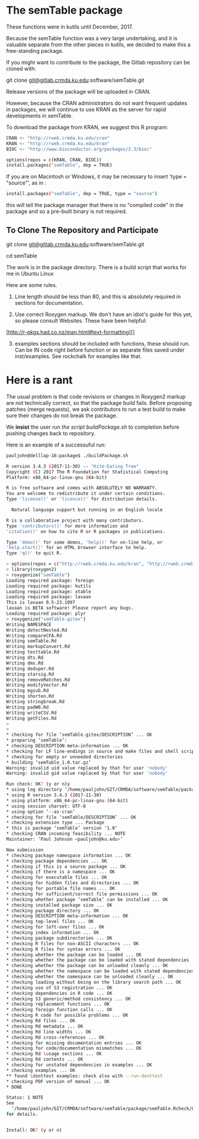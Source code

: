 # The semTable package

These functions were in kutils until December, 2017.

Because the semTable function was a very large undertaking, and
it is valuable separate from the other pieces in kutils, we decided
to make this a free-standing package.

If you might want to contribute to the package, the Gitlab repository
can be cloned with:

git clone git@gitlab.crmda.ku.edu:software/semTable.git

Release versions of the package will be uploaded in CRAN.

However, because the CRAN administrators do not want frequent updates
in packages, we will continue to use KRAN as the server for rapid
developments in semTable.

To download the package from KRAN, we suggest this R program:


```bash
CRAN <- "http://rweb.crmda.ku.edu/cran"
KRAN <- "http://rweb.crmda.ku.edu/kran"
BIOC <- "http://www.bioconductor.org/packages/3.3/bioc"

options(repos = c(KRAN, CRAN, BIOC))
install.packages("semTable", dep = TRUE)
```

If you are on Macintosh or Windows, it may be necessary to
insert 'type = "source"', as in :

```bash
install.packages("semTable", dep = TRUE, type = "source")
```

this will tell the package manager that there is no
"compiled code" in the package and so a pre-built binary is
not required.


## To Clone The Repository and Participate

git clone git@gitlab.crmda.ku.edu:software/semTable.git

cd semTable


The work is in the package directory. There is a build
script that works for me in Ubuntu Linux

Here are some rules.

1. Line length should be less than 80, and this is
absolutely required in sections for documentation.

2. Use correct Roxygen markup.
We don't have an idiot's guide for this yet, so please
consult Websites. These have been helpful:

[http://r-pkgs.had.co.nz/man.html#text-formatting][]

3. examples sections should be included with functions, these
should run. Can be IN code right before function or as
separate files saved under inst/examples. See rockchalk
for examples like that.

# Here is a rant

The usual problem is that code revisions or changes in Roxygen2 markup
are not technically correct, so that the package build fails.  Before
proposing patches (merge requests), we ask contributors to run a
test build to make sure their changes do not break the package.

We **insist** the user *run the script buildPackage.sh* to completion
before pushing changes back to repository.

Here is an example of a successuful run:

```bash
pauljohn@delllap-16:package$ ./buildPackage.sh

R version 3.4.3 (2017-11-30) -- "Kite-Eating Tree"
Copyright (C) 2017 The R Foundation for Statistical Computing
Platform: x86_64-pc-linux-gnu (64-bit)

R is free software and comes with ABSOLUTELY NO WARRANTY.
You are welcome to redistribute it under certain conditions.
Type 'license()' or 'licence()' for distribution details.

  Natural language support but running in an English locale

R is a collaborative project with many contributors.
Type 'contributors()' for more information and
'citation()' on how to cite R or R packages in publications.

Type 'demo()' for some demos, 'help()' for on-line help, or
'help.start()' for an HTML browser interface to help.
Type 'q()' to quit R.

> options(repos = c("http://rweb.crmda.ku.edu/kran", "http://rweb.crmda.ku.edu/cran"))
> library(roxygen2)
> roxygenize("semTable")
Loading required package: foreign
Loading required package: kutils
Loading required package: xtable
Loading required package: lavaan
This is lavaan 0.5-23.1097
lavaan is BETA software! Please report any bugs.
Loading required package: plyr
> roxygenize("semTable.gitex")
Writing NAMESPACE
Writing detectNested.Rd
Writing compareCFA.Rd
Writing semTable.Rd
Writing markupConvert.Rd
Writing testtable.Rd
Writing dts.Rd
Writing dms.Rd
Writing deduper.Rd
Writing starsig.Rd
Writing removeMatches.Rd
Writing modifyVector.Rd
Writing mgsub.Rd
Writing shorten.Rd
Writing stringbreak.Rd
Writing padW0.Rd
Writing writeCSV.Rd
Writing getFiles.Rd
>
>
* checking for file ‘semTable.gitex/DESCRIPTION’ ... OK
* preparing ‘semTable’:
* checking DESCRIPTION meta-information ... OK
* checking for LF line-endings in source and make files and shell scripts
* checking for empty or unneeded directories
* building ‘semTable_1.0.tar.gz’
Warning: invalid uid value replaced by that for user 'nobody'
Warning: invalid gid value replaced by that for user 'nobody'

Run check: OK? (y or n)y
* using log directory ‘/home/pauljohn/GIT/CRMDA/software/semTable/package/semTable.Rcheck’
* using R version 3.4.3 (2017-11-30)
* using platform: x86_64-pc-linux-gnu (64-bit)
* using session charset: UTF-8
* using option ‘--as-cran’
* checking for file ‘semTable/DESCRIPTION’ ... OK
* checking extension type ... Package
* this is package ‘semTable’ version ‘1.0’
* checking CRAN incoming feasibility ... NOTE
Maintainer: ‘Paul Johnson <pauljohn@ku.edu>’

New submission
* checking package namespace information ... OK
* checking package dependencies ... OK
* checking if this is a source package ... OK
* checking if there is a namespace ... OK
* checking for executable files ... OK
* checking for hidden files and directories ... OK
* checking for portable file names ... OK
* checking for sufficient/correct file permissions ... OK
* checking whether package ‘semTable’ can be installed ... OK
* checking installed package size ... OK
* checking package directory ... OK
* checking DESCRIPTION meta-information ... OK
* checking top-level files ... OK
* checking for left-over files ... OK
* checking index information ... OK
* checking package subdirectories ... OK
* checking R files for non-ASCII characters ... OK
* checking R files for syntax errors ... OK
* checking whether the package can be loaded ... OK
* checking whether the package can be loaded with stated dependencies ... OK
* checking whether the package can be unloaded cleanly ... OK
* checking whether the namespace can be loaded with stated dependencies ... OK
* checking whether the namespace can be unloaded cleanly ... OK
* checking loading without being on the library search path ... OK
* checking use of S3 registration ... OK
* checking dependencies in R code ... OK
* checking S3 generic/method consistency ... OK
* checking replacement functions ... OK
* checking foreign function calls ... OK
* checking R code for possible problems ... OK
* checking Rd files ... OK
* checking Rd metadata ... OK
* checking Rd line widths ... OK
* checking Rd cross-references ... OK
* checking for missing documentation entries ... OK
* checking for code/documentation mismatches ... OK
* checking Rd \usage sections ... OK
* checking Rd contents ... OK
* checking for unstated dependencies in examples ... OK
* checking examples ... OK
** found \donttest examples: check also with --run-donttest
* checking PDF version of manual ... OK
* DONE

Status: 1 NOTE
See
  ‘/home/pauljohn/GIT/CRMDA/software/semTable/package/semTable.Rcheck/00check.log’
for details.


Install: OK? (y or n)
```